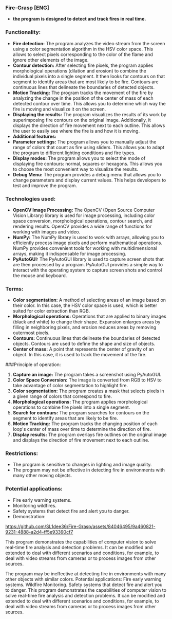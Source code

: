 ### Fire-Grasp [ENG]
* **the program is designed to detect and track fires in real time.**


### Functionality:


* **Fire detection:** The program analyzes the video stream from the screen using a color segmentation algorithm in the HSV color space. This allows to select pixels corresponding to the color of the flame and ignore other elements of the image.
* **Contour detection:** After selecting fire pixels, the program applies morphological operations (dilation and erosion) to combine the individual pixels into a single segment. It then looks for contours on that segment to identify areas that are most likely to be fire. Contours are continuous lines that delineate the boundaries of detected objects.
* **Motion Tracking:** The program tracks the movement of the fire by analyzing the change in the position of the center of mass of each detected contour over time. This allows you to determine which way the fire is moving and visualize it on the screen.
* **Displaying the results:** The program visualizes the results of its work by superimposing fire contours on the original image. Additionally, it displays the direction of fire movement next to each outline. This allows the user to easily see where the fire is and how it is moving.
* **Additional features:**
* **Parameter settings:** The program allows you to manually adjust the range of colors that count as fire using sliders. This allows you to adapt the program to different lighting conditions and fire types.
* **Display modes:** The program allows you to select the mode of displaying fire contours: normal, squares or hexagons. This allows you to choose the most convenient way to visualize the results.
* **Debug Menu:** The program provides a debug menu that allows you to change parameters and display current values. This helps developers to test and improve the program.


### Technologies used:


* **OpenCV Image Processing:** The OpenCV (Open Source Computer Vision Library) library is used for image processing, including color space conversion, morphological operations, contour search, and rendering results. OpenCV provides a wide range of functions for working with images and video.
* **NumPy:** The NumPy library is used to work with arrays, allowing you to efficiently process image pixels and perform mathematical operations. NumPy provides convenient tools for working with multidimensional arrays, making it indispensable for image processing.
* **PyAutoGUI:** The PyAutoGUI library is used to capture screen shots that are then processed by a program. PyAutoGUI provides a simple way to interact with the operating system to capture screen shots and control the mouse and keyboard.

### Terms:


* **Color segmentation:** A method of selecting areas of an image based on their color. In this case, the HSV color space is used, which is better suited for color extraction than RGB.
* **Morphological operations:** Operations that are applied to binary images (black and white) to change their shape. Expansion enlarges areas by filling in neighboring pixels, and erosion reduces areas by removing outermost pixels.
* **Contours:** Continuous lines that delineate the boundaries of detected objects. Contours are used to define the shape and size of objects.
* **Center of mass:** A point that represents the center of gravity of an object. In this case, it is used to track the movement of the fire.


###Principle of operation:


1. **Capture an image:** The program takes a screenshot using PyAutoGUI.
2. **Color Space Conversion:** The image is converted from RGB to HSV to take advantage of color segmentation to highlight fire.
3. **Color segmentation:** The program creates a mask that selects pixels in a given range of colors that correspond to fire.
4. **Morphological operations:** The program applies morphological operations to combine fire pixels into a single segment.
5. **Search for contours:** The program searches for contours on the segment to identify areas that are likely to be fire.
6. **Motion Tracking:** The program tracks the changing position of each loop's center of mass over time to determine the direction of fire.
7. **Display results:** The program overlays fire outlines on the original image and displays the direction of fire movement next to each outline.


### Restrictions:


* The program is sensitive to changes in lighting and image quality.
* The program may not be effective in detecting fire in environments with many other moving objects.


### Potential applications:


* Fire early warning systems.
* Monitoring wildfires.
* Safety systems that detect fire and alert you to danger.
* Demonstration:


https://github.com/SL1dee36/Fire-Grasp/assets/84046495/9a460821-9231-4888-a2d4-ff5e93390cf7



This program demonstrates the capabilities of computer vision to solve real-time fire analysis and detection problems. It can be modified and extended to deal with different scenarios and conditions, for example, to deal with video streams from cameras or to process images from other sources.


The program may be ineffective at detecting fire in environments with many other objects with similar colors.
Potential applications:
Fire early warning systems.
Wildfire Monitoring.
Safety systems that detect fire and alert you to danger.
This program demonstrates the capabilities of computer vision to solve real-time fire analysis and detection problems. It can be modified and extended to deal with different scenarios and conditions, for example, to deal with video streams from cameras or to process images from other sources.
